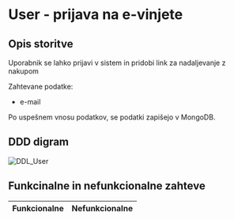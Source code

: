 # User - prijava na e-vinjete

## Opis storitve
Uporabnik se lahko prijavi v sistem in pridobi link za nadaljevanje z nakupom

Zahtevane podatke:
- e-mail

Po uspešnem vnosu podatkov, se podatki zapišejo v MongoDB.

## DDD digram
![DDL_User](https://user-images.githubusercontent.com/44358450/158067715-b2952ca9-692b-4778-a32a-19d1077b0ec4.png)

## Funkcinalne in nefunkcionalne zahteve
Funkcionalne | Nefunkcionalne
------------ | -------------
